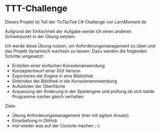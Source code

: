 # TTT-Challenge

Dieses Projekt ist Teil der TicTacToe C# Challenge von LernMoment.de

Aufgrund der Einfachheit der Aufgabe werde ich einen anderen Schwerpunkt in der Übung setzten.

Ich werde diese Übung nutzen, um Anforderungsmanagement zu üben und das Projekt dynamisch wachsen zu lassen.
Dazu werden die folgenden Schritte umgesetzt:
- Erstellen einer einfachen Konsolenanwendung
- Konzeptentwurf einer GUI Version
- Exportieren der Engine in eine Bibliothek
- Einbinden der Biblithek in die Konsolenanmwendung
- Aufsetzten der Oberfläche
- Anpassung der Änderung in der Spielengine und prüfung ob sich beide Programme nacher gleich verhalten

Ziele:
- Übung Anforderungsmanagement (hier mit agilem Ansatz)
- Einarbeitung in GitHub
- mal wieder was auf der Console machen ;-)
